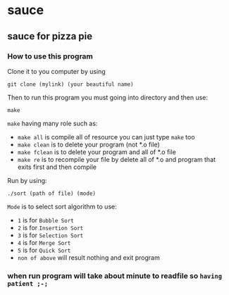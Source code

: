 # sauce
## sauce for pizza pie
### How to use this program
Clone it to you computer by using
```
git clone (mylink) (your beautiful name)
```
Then to run this program you must going into directory and then use:
```
make
```
`make` having many role such as:
* `make all` is compile all of resource you can just type `make` too
* `make clean` is to delete your program (not *.o file)
* `make fclean` is to delete your program and all of *.o file
* `make re` is to recompile your file by delete all of *.o and program that exits first and then compile

Run by using:
```
./sort (path of file) (mode)
```

`Mode` is to select sort algorithm to use:
* `1` is for `Bubble Sort`
* `2` is for `Insertion Sort`
* `3` is for `Selection Sort`
* `4` is for `Merge Sort`
* `5` is for `Quick Sort`
* `non of above` will result nothing and exit program

### when run program will take about minute to readfile so `having patient ;-;`
